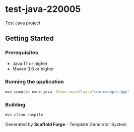 # test-java-220005

Test Java project

## Getting Started

### Prerequisites
- Java 17 or higher
- Maven 3.6 or higher

### Running the application
```bash
mvn compile exec:java -Dexec.mainClass="com.example.App"
```

### Building
```bash
mvn clean compile
```

Generated by **Scaffold Forge** - Template Generator System

